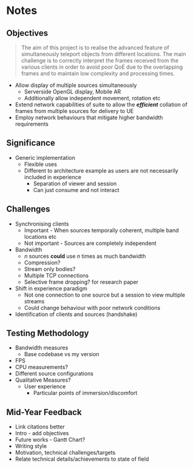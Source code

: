 # Notes

## Objectives

> The aim of this project is to realise the advanced feature of simultaneously teleport objects from different locations. The main challenge is to correctly interpret the frames received from the various clients in order to avoid poor QoE due to the overlapping frames and to maintain low complexity and processing times.

* Allow display of multiple sources simultaneously
    - Serverside OpenGL display, Mobile AR
    - Additionally allow independent movement, rotation etc
* Extend network capabilities of suite to allow the ***efficient*** collation of frames from multiple sources for delivery to UE
* Employ network behaviours that mitigate higher bandwidth requirements

## Significance

* Generic implementation
    - Flexible uses
    - Different to architecture example as users are not necessarily included in experience
        - Separation of viewer and session
        - Can just consume and not interact

## Challenges

* Synchronising clients
    - Important - When sources temporally coherent, multiple band locations etc
    - Not important - Sources are completely independent 
* Bandwidth
    - *n* sources **could** use *n* times as much bandwidth
    - Compression?
    - Stream only bodies?
    - Multiple TCP connections
    - Selective frame dropping? for research paper
* Shift in experience paradigm
    - Not one connection to one source but a session to view multiple streams
    - Could change behaviour with poor network conditions
* Identification of clients and sources (handshake)

## Testing Methodology

* Bandwidth measures
    - Base codebase vs my version
* FPS
* CPU measurements?
* Different source configurations
* Qualitative Measures?
    - User experience
        - Particular points of immersion/discomfort

##  Mid-Year Feedback

* Link citations better
* Intro - add objectives
* Future works - Gantt Chart?
* Writing style
* Motivation, technical challenges/targets
* Relate technical details/achievements to state of field